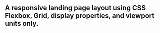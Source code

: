 ## A responsive landing page layout using CSS Flexbox, Grid, display properties, and viewport units only.

